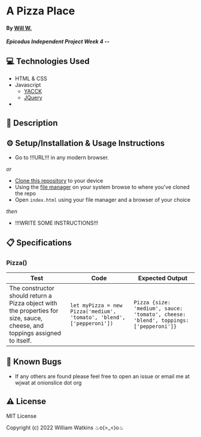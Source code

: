 # A Pizza Place

#### By [Will W.](https://wjwat.com/)

#### _Epicodus Independent Project Week 4_ -- 

## :computer: Technologies Used

* HTML & CSS
* Javascript
  - [YACCK](https://sphars.github.io/yacck/)
  - [JQuery](https://jquery.com/)
* 

## :memo: Description

## :gear: Setup/Installation & Usage Instructions

- Go to !!!URL!!! in any modern browser.

*or*

- [Clone this repository](https://docs.github.com/en/repositories/creating-and-managing-repositories/cloning-a-repository) to your device
- Using the [file manager](https://www.lifewire.com/what-is-a-file-manager-4589189) on your system browse to where you've cloned the repo
- Open `index.html` using your file manager and a browser of your choice

*then*

- !!!WRITE SOME INSTRUCTIONS!!!

## :clipboard: Specifications

### Pizza()

| Test | Code | Expected Output |
| ---- | ---- | --------------- |
| The constructor should return a Pizza object with the properties for size, sauce, cheese, and toppings assigned to itself. | ```let myPizza = new Pizza('medium', 'tomato', 'blend', ['pepperoni'])``` | ```Pizza {size: 'medium', sauce: 'tomato', cheese: 'blend', toppings: ['pepperoni']}``` |

## :lady_beetle: Known Bugs

* If any others are found please feel free to open an issue or email me at wjwat at onionslice dot org

## :warning: License

MIT License

Copyright (c) 2022 William Watkins  ♨o(>_<)o♨
